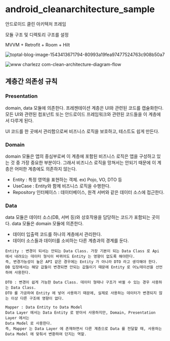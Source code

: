 # android_cleanarchitecture_sample
안드로이드 클린 아키텍처 프레임

모듈 구조 및 디렉토리 구조를 설정

MVVM + Retrofit + Room + Hilt

![toptal-blog-image-1543413671794-80993a19fea97477524763c908b50a7](https://user-images.githubusercontent.com/26853549/216267014-394973ea-5b26-458e-b00e-235a33a486be.png)

![www charlezz com-clean-architecture-diagram-flow](https://user-images.githubusercontent.com/26853549/197118067-632722ea-63f8-4cd7-9b85-817f1b963dba.png)


## 계층간 의존성 규칙

### Presentation

domain, data 모듈에 의존한다. 프레젠테이션 계층은 UI와 관련된 코드를 캡슐화한다. 모든 UI와 관련된 컴포넌트 또는 안드로이드 프레임워크와 관련된 코드들을 이 계층에서 다루게 된다.

UI 코드를 한 곳에서 관리함으로써 비즈니스 로직을 보호하고, 테스트도 쉽게 만든다.

### Domain

domain 모듈은 앱의 중심부로써 이 계층에 포함된 비즈니스 로직은 앱을 구성하고 있는 것 중 가장 중요한 부분이다. 그래서 비즈니스 로직을 망쳐서는 안되기 때문에 이 계층은 어떠한 계층에도 의존하지 않는다.

- Entity : 특정 영역을 표현하는 객체. ex) Pojo, VO, DTO 등
- UseCase : Entity와 함께 비즈니스 로직을 수행한다.
- Repository 인터페이스 : 데이터베이스, 원격 서버와 같은 데이터 소스에 접근한다.

### Data

data 모듈은 데이터 소스(DB, 서버 등)와 상호작용을 담당하는 코드가 포함되는 곳이다. 
data 모듈은 domain 모듈에 의존한다.

- 데이터 입출력 코드를 하나의 계층에서 관리한다.
- 데이터 소스들과 데이터를 소비하는 다른 계층과의 경계를 둔다.

```
Entity : 변경이 되서는 안되는 Data Class. 가장 기본이 되는 Data Class 로 Api 에서 내려오는 데이터 형식이 바뀌어도 Entity 는 영향이 없도록 해야한다. 
즉, 변경가능성이 높은 API 같은 경우에는 Entity 가 아니라 DTO 라고 생각해야 한다.
DB 입장에서는 해당 값들이 변경되면 안되는 값들이기 때문에 Entity 로 어노테이션을 선언하여 사용한다.

DTO : 변경이 쉽게 가능한 Data Class. 데이터 형태나 구조가 바뀔 수 있는 경우 사용하는 Data Class.      
DTO 를 가공하여 Entity 에 넣어 사용하기 때문에, 실제로 사용하는 데이터가 변경되지 않는 이상 다른 구조에 영향이 없다.

Mapper : Data Entity to Data Model
Data Layer 에서는 Data Entity 로 받아서 사용하지만, Domain, Presentation Layer 에서는 
Data Model 로 사용한다.
즉, Mapper 는 Data Layer 에 존재하면서 다른 계층으로 Data 를 전달할 때, 사용하는 Data Model 에 맞춰서 변환하여 던지는 역할.
```
